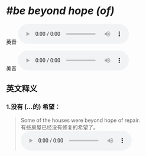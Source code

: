 # ***\#be beyond hope (of)*** 
英音
<audio src="./media/be beyond hope of1_AAC.aac" controls="controls"></audio>

美音
<audio src="./media/be beyond hope of2_AAC.aac" controls="controls"></audio>



  

英文释义
---
### 1.**没有 (…的) 希望：**  

 > Some of the houses were beyond hope of repair.  
 > 有些房屋已经没有修复的希望了。    
<audio src="./media/hope-6.aac" controls="controls"></audio>


